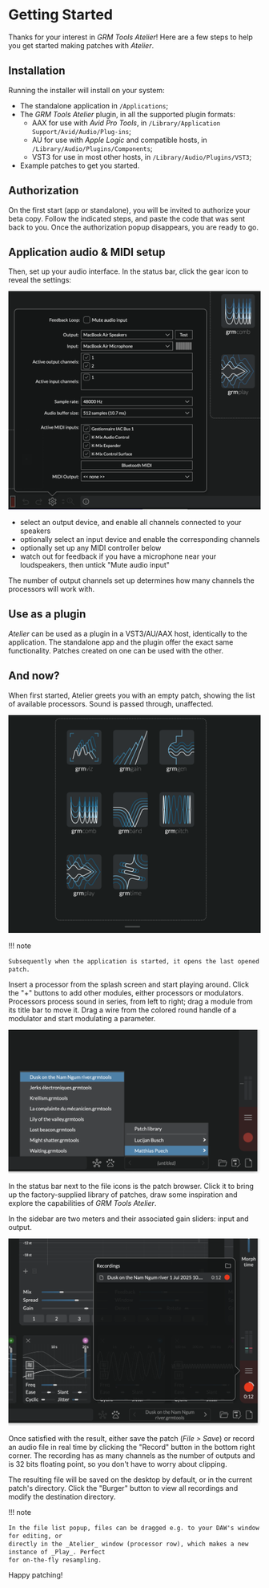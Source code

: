 # Getting Started

Thanks for your interest in _GRM Tools Atelier_! Here are a few steps to help you get started making
patches with _Atelier_.

## Installation

Running the installer will install on your system:

* The standalone application in `/Applications`;
* The _GRM Tools Atelier_ plugin, in all the supported plugin formats:
    - AAX for use with _Avid Pro Tools_, in `/Library/Application Support/Avid/Audio/Plug-ins`;
    - AU for use with _Apple Logic_ and compatible hosts, in `/Library/Audio/Plugins/Components`;
    - VST3 for use in most other hosts, in `/Library/Audio/Plugins/VST3`;
* Example patches to get you started.

## Authorization

<!-- TODO: to modify once we have the definitive protection -->

On the first start (app or standalone), you will be invited to authorize your beta copy. Follow the
indicated steps, and paste the code that was sent back to you. Once the authorization popup
disappears, you are ready to go.

## Application audio & MIDI setup

Then, set up your audio interface. In the status bar, click the gear icon to reveal the settings:

![A screenshot showing Atelier's audio setup popup](../assets/images/audio-midi-setup.png)

* select an output device, and enable all channels connected to your speakers
* optionally select an input device and enable the corresponding channels
* optionally set up any MIDI controller below
* watch out for feedback if you have a microphone near your loudspeakers, then untick "Mute audio
  input"

The number of output channels set up determines how many channels the processors will work with.

## Use as a plugin

_Atelier_ can be used as a plugin in a VST3/AU/AAX host, identically to the application. The
standalone app and the plugin offer the exact same functionality. Patches created on one can be used
with the other.

## And now?

When first started, Atelier greets you with an empty patch, showing the list of available
processors. Sound is passed through, unaffected.

![A screenshot showing Atelier's splash screen](../assets/images/splash-screen.png)

!!! note

    Subsequently when the application is started, it opens the last opened patch.

Insert a processor from the splash screen and start playing around. Click the "+" buttons to add
other modules, either processors or modulators. Processors process sound in series, from left to
right; drag a module from its title bar to move it. Drag a wire from the colored round handle of a
modulator and start modulating a parameter.

![A screenshot showing Atelier's patch browser](../assets/images/patch-library.png)

In the status bar next to the file icons is the patch browser. Click it to bring up the
factory-supplied library of patches, draw some inspiration and explore the capabilities of _GRM
Tools Atelier_.

In the sidebar are two meters and their associated gain sliders: input and output.

![A screenshot showing Atelier's recorder](../assets/images/recorder.png)

Once satisfied with the result, either save the patch (_File > Save_) or record an audio file in
real time by clicking the "Record" button in the bottom right corner. The recording has as many
channels as the number of outputs and is 32 bits floating point, so you don't have to worry about
clipping.

The resulting file will be saved on the desktop by default, or in the current patch's directory.
Click the "Burger" button to view all recordings and modify the destination directory.

!!! note

    In the file list popup, files can be dragged e.g. to your DAW's window for editing, or
    directly in the _Atelier_ window (processor row), which makes a new instance of _Play_. Perfect
    for on-the-fly resampling.

Happy patching!
